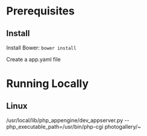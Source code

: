 # Prerequisites

## Install
Install Bower: `bower install`

Create a app.yaml file


# Running Locally

## Linux
 /usr/local/lib/php_appengine/dev_appserver.py --php_executable_path=/usr/bin/php-cgi photogallery/~